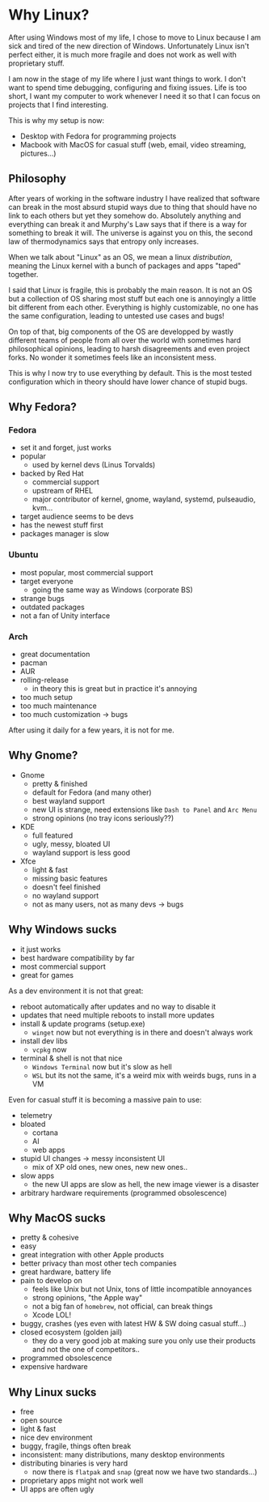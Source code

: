 # Why Linux?

After using Windows most of my life, I chose to move to Linux because I am sick and tired of the new direction of Windows.
Unfortunately Linux isn't perfect either, it is much more fragile and does not work as well with proprietary stuff.

I am now in the stage of my life where I just want things to work.
I don't want to spend time debugging, configuring and fixing issues.
Life is too short, I want my computer to work whenever I need it so that I can focus on projects that I find interesting.

This is why my setup is now:

- Desktop with Fedora for programming projects
- Macbook with MacOS for casual stuff (web, email, video streaming, pictures...)

## Philosophy
After years of working in the software industry I have realized that
software can break in the most absurd stupid ways
due to thing that should have no link to each others but yet they somehow do.
Absolutely anything and everything can break it and Murphy's Law says that if there is a way for something to break it will.
The universe is against you on this, the second law of thermodynamics says that entropy only increases.

When we talk about "Linux" as an OS, we mean a linux _distribution_, meaning the Linux kernel with a bunch of packages and apps "taped" together.

I said that Linux is fragile, this is probably the main reason. It is not an OS but a collection of OS sharing most stuff but each one is annoyingly a little bit different from each other.
Everything is highly customizable, no one has the same configuration, leading to untested use cases and bugs!

On top of that, big components of the OS are developped by wastly different teams of people
from all over the world with sometimes hard philosophical opinions, leading to harsh disagreements and even project forks. No wonder it sometimes feels like an inconsistent mess.

This is why I now try to use everything by default. This is the most tested configuration which in theory should have lower chance of stupid bugs.

## Why Fedora?
### Fedora
- <i class='bx bx-plus' ></i> set it and forget, just works
- <i class='bx bx-plus' ></i> popular
    - used by kernel devs (Linus Torvalds)
- <i class='bx bx-plus' ></i> backed by Red Hat
    - commercial support
    - upstream of RHEL
    - major contributor of kernel, gnome, wayland, systemd, pulseaudio, kvm...
- <i class='bx bx-plus' ></i> target audience seems to be devs
- <i class='bx bx-plus' ></i> has the newest stuff first
- <i class='bx bx-minus' ></i> packages manager is slow

### Ubuntu
- <i class='bx bx-plus' ></i> most popular, most commercial support
- <i class='bx bx-minus' ></i> target everyone
    - going the same way as Windows (corporate BS)
- <i class='bx bx-minus' ></i> strange bugs
- <i class='bx bx-minus' ></i> outdated packages
- <i class='bx bx-minus' ></i> not a fan of Unity interface

### Arch
- <i class='bx bx-plus' ></i> great documentation
- <i class='bx bx-plus' ></i> pacman
- <i class='bx bx-plus' ></i> AUR
- <i class='bx bx-plus' ></i> rolling-release
    - in theory this is great but in practice it's annoying
- <i class='bx bx-minus' ></i> too much setup
- <i class='bx bx-minus' ></i> too much maintenance
- <i class='bx bx-minus' ></i> too much customization -> bugs

After using it daily for a few years, it is not for me.

## Why Gnome?
- Gnome
    - <i class='bx bx-plus' ></i> pretty & finished
    - <i class='bx bx-plus' ></i> default for Fedora (and many other)
    - <i class='bx bx-plus' ></i> best wayland support
    - <i class='bx bx-minus' ></i> new UI is strange, need extensions like `Dash to Panel` and `Arc Menu`
    - <i class='bx bx-minus' ></i> strong opinions (no tray icons seriously??)
- KDE
    - <i class='bx bx-plus' ></i> full featured
    - <i class='bx bx-minus' ></i> ugly, messy, bloated UI
    - <i class='bx bx-minus' ></i> wayland support is less good
- Xfce
    - <i class='bx bx-plus' ></i> light & fast
    - <i class='bx bx-minus' ></i> missing basic features
    - <i class='bx bx-minus' ></i> doesn't feel finished
    - <i class='bx bx-minus' ></i> no wayland support
    - <i class='bx bx-minus' ></i> not as many users, not as many devs -> bugs

## Why Windows sucks
- <i class='bx bx-plus' ></i> it just works
- <i class='bx bx-plus' ></i> best hardware compatibility by far
- <i class='bx bx-plus' ></i> most commercial support
- <i class='bx bx-plus' ></i> great for games

As a dev environment it is not that great:

- <i class='bx bx-minus' ></i> reboot automatically after updates and no way to disable it
- <i class='bx bx-minus' ></i> updates that need multiple reboots to install more updates
- <i class='bx bx-minus' ></i> install & update programs (setup.exe)
    - `winget` now but not everything is in there and doesn't always work
- <i class='bx bx-minus' ></i> install dev libs
    - `vcpkg` now
- <i class='bx bx-minus' ></i> terminal & shell is not that nice
    - `Windows Terminal` now but it's slow as hell
    - `WSL` but its not the same, it's a weird mix with weirds bugs, runs in a VM

Even for casual stuff it is becoming a massive pain to use:

- <i class='bx bx-minus' ></i> telemetry
- <i class='bx bx-minus' ></i> bloated
    - cortana
    - AI
    - web apps
- <i class='bx bx-minus' ></i> stupid UI changes -> messy inconsistent UI
    - mix of XP old ones, new ones, new new ones..
- <i class='bx bx-minus' ></i> slow apps
    - the new UI apps are slow as hell, the new image viewer is a disaster
- <i class='bx bx-minus' ></i> arbitrary hardware requirements (programmed obsolescence)

## Why MacOS sucks
- <i class='bx bx-plus' ></i> pretty & cohesive
- <i class='bx bx-plus' ></i> easy
- <i class='bx bx-plus' ></i> great integration with other Apple products
- <i class='bx bx-plus' ></i> better privacy than most other tech companies
- <i class='bx bx-plus' ></i> great hardware, battery life
- <i class='bx bx-minus' ></i> pain to develop on
    - feels like Unix but not Unix, tons of little incompatible annoyances
    - strong opinions, "the Apple way"
    - not a big fan of `homebrew`, not official, can break things
    - Xcode LOL!
- <i class='bx bx-minus' ></i> buggy, crashes (yes even with latest HW & SW doing casual stuff...)
- <i class='bx bx-minus' ></i> closed ecosystem (golden jail)
    - they do a very good job at making sure you only use their products and not the one of competitors..
- <i class='bx bx-minus' ></i> programmed obsolescence
- <i class='bx bx-minus' ></i> expensive hardware

## Why Linux sucks
- <i class='bx bx-plus' ></i> free
- <i class='bx bx-plus' ></i> open source
- <i class='bx bx-plus' ></i> light & fast
- <i class='bx bx-plus' ></i> nice dev environment
- <i class='bx bx-minus' ></i> buggy, fragile, things often break
- <i class='bx bx-minus' ></i> inconsistent: many distributions, many desktop environments
- <i class='bx bx-minus' ></i> distributing binaries is very hard
    - now there is `flatpak` and `snap` (great now we have two standards...)
- <i class='bx bx-minus' ></i> proprietary apps might not work well
- <i class='bx bx-minus' ></i> UI apps are often ugly
